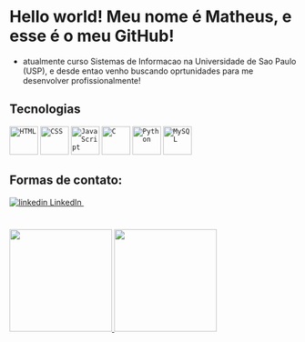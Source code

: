 # Hello world! Meu nome é Matheus, e esse é o meu GitHub! 
- atualmente curso Sistemas de Informacao na Universidade de Sao Paulo (USP), e desde entao venho buscando oprtunidades para me desenvolver profissionalmente!

## Tecnologias
<div>
	<code><img width="50" src="https://raw.githubusercontent.com/marwin1991/profile-technology-icons/refs/heads/main/icons/html.png" alt="HTML" title="HTML"/></code>
	<code><img width="50" src="https://raw.githubusercontent.com/marwin1991/profile-technology-icons/refs/heads/main/icons/css.png" alt="CSS" title="CSS"/></code>
	<code><img width="50" src="https://raw.githubusercontent.com/marwin1991/profile-technology-icons/refs/heads/main/icons/javascript.png" alt="JavaScript" title="JavaScript"/></code>
	<code><img width="50" src="https://raw.githubusercontent.com/marwin1991/profile-technology-icons/refs/heads/main/icons/c.png" alt="C" title="C"/></code>
	<code><img width="50" src="https://raw.githubusercontent.com/marwin1991/profile-technology-icons/refs/heads/main/icons/python.png" alt="Python" title="Python"/></code>
	<code><img width="50" src="https://raw.githubusercontent.com/marwin1991/profile-technology-icons/refs/heads/main/icons/mysql.png" alt="MySQL" title="MySQL"/></code>
</div>

## Formas de contato:
<div>
<a href="" rel="nofollow noreferrer">
    <img src="https://i.sstatic.net/gVE0j.png" alt="linkedin"> LinkedIn
  </a> &nbsp; 


</div>


<!---
MathiasWhite1023/MathiasWhite1023 is a ✨ special ✨ repository because its `README.md` (this file) appears on your GitHub profile.
You can click the Preview link to take a look at your changes.
--->
#
<div>
<a href="https://github.com/seu-usuário-aqui">
<img loading="lazy" height="180em" src="https://github-readme-stats.vercel.app/api/top-langs/?username=MathiasWhite1023&layout=compact&langs_count=7&theme=dracula"/>
<img loading="lazy" height="180em" src="https://github-readme-stats.vercel.app/api?username=MathiasWhite1023&show_icons=true&theme=dracula&include_all_commits=true&count_private=true"/>
</div>
